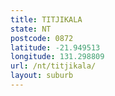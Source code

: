 ```yaml
---
title: TITJIKALA
state: NT
postcode: 0872
latitude: -21.949513
longitude: 131.298809
url: /nt/titjikala/
layout: suburb
---
```

